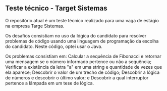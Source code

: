 ## Teste técnico - Target Sistemas

O repositório atual é um teste técnico realizado para uma vaga de estágio na empresa Targe Sistemas.

Os desafios consistiam no uso da lógica do candidato para resolver problemas de código usando uma linguagem de programação da escolha do candidato. Neste código, optei usar o Java.

Os problemas consistiam em:
Calcular a sequência de Fibonacci e retornar uma mensagem se o número informado pertence ou não a sequência;
Verificar a existência da letra "a" em uma string e quantidade de vezes que ela aparece;
Descobrir o valor de um trecho de código;
Descobrir a lógica de números e descobrir o último valor; e
Descobrir a qual interruptor pertence a lâmpada em um tese de lógica.